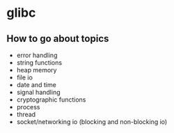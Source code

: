 # glibc

## How to go about topics

- error handling
- string functions
- heap memory
- file io
- date and time
- signal handling
- cryptographic functions
- process
- thread
- socket/networking io (blocking and non-blocking io)